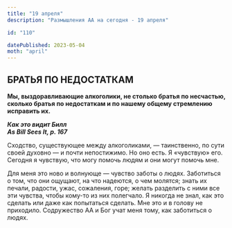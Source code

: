 ```yaml
---
title: "19 апреля"
description: "Размышления АА на сегодня - 19 апреля"

id: "110"

datePublished: 2023-05-04
moth: "april"
---
```


## БРАТЬЯ ПО НЕДОСТАТКАМ

**Мы, выздоравливающие алкоголики, не столько братья по несчастью, сколько
братья по недостаткам и по нашему общему стремлению исправить их.**

**_Как это видит Билл  
As Bill Sees It, p. 167_**

Сходство, существующее между алкоголиками, — таинственно, по сути своей
духовно — и почти непостижимо. Но оно есть. Я «чувствую» его. Сегодня я
чувствую, что могу помочь людям и они могут помочь мне.

Для меня это ново и волнующе — чувство заботы о людях. Заботиться о том, что
они ощущают, на что надеются, о чем молятся; знать их печали, радости, ужас,
сожаления, горе; желать разделить с ними все эти чувства, чтобы кому-то из них
полегчало. Я никогда не знал, как это сделать или даже как попытаться сделать.
Мне это и в голову не приходило. Содружество АА и Бог учат меня тому, как
заботиться о людях.
